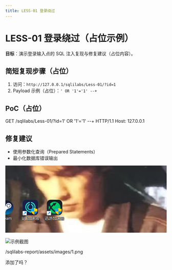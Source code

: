 ```yaml
---
title: LESS-01 登录绕过
---
```


# LESS-01 登录绕过（占位示例）

**目标**：演示登录输入点的 SQL 注入复现与修复建议（占位内容）。

## 简短复现步骤（占位）
1. 访问：`http://127.0.0.1/sqlilabs/Less-01/?id=1`
2. Payload 示例（占位）：`' OR '1'='1' --+`

## PoC（占位）
GET /sqlilabs/Less-01/?id=1' OR '1'='1' --+ HTTP/1.1
Host: 127.0.0.1

## 修复建议
- 使用参数化查询（Prepared Statements）
- 最小化数据库错误输出

![示例截图](../assets/image/1.png)

![示例截图](/sqlilabs-report/assets/images/1.png)

/sqlilabs-report/assets/images/1.png

添加了吗？
